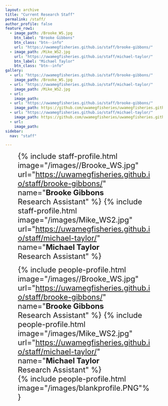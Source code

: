 ```yaml
---
layout: archive
title: "Current Research Staff"
permalink: /staff/
author_profile: false
feature_row1:
  - image_path: /Brooke_WS.jpg
    btn_label: "Brooke Gibbons"
    btn_class: "btn--info"
    url: "https://uwamegfisheries.github.io/staff/brooke-gibbons/"
  - image_path: /Mike_WS2.jpg
    url: "https://uwamegfisheries.github.io/staff/michael-taylor/"
    btn_label: "Michael Taylor"
    btn_class: "btn--info"
gallery:
  - url: "https://uwamegfisheries.github.io/staff/brooke-gibbons/"
    image_path: /Brooke_WS.jpg
  - url: "https://uwamegfisheries.github.io/staff/michael-taylor/"
    image_path: /Mike_WS2.jpg
  - url: 
    image_path: 
  - url: "https://uwamegfisheries.github.io/staff/brooke-gibbons/"
    image_path: https://github.com/uwamegfisheries/uwamegfisheries.github.io/blob/master/names/N_Brooke.png?raw=true
  - url: "https://uwamegfisheries.github.io/staff/michael-taylor/"
    image_path: https://github.com/uwamegfisheries/uwamegfisheries.github.io/blob/master/names/N_Mike.png?raw=true
  - url: 
    image_path: 
sidebar:
  nav: "staff"

---
```

<font size="5"><figure class="half" align="left">
  {% include staff-profile.html image="/images//Brooke_WS.jpg" url="https://uwamegfisheries.github.io/staff/brooke-gibbons/" name="<b>Brooke Gibbons</b><br />Research Assistant" %}
  {% include staff-profile.html image="/images/Mike_WS2.jpg" url="https://uwamegfisheries.github.io/staff/michael-taylor/" name="<b>Michael Taylor</b><br />Research Assistant" %}  
	</figure>
</font>

<font size="5"><figure class="half" align="left">
  {% include people-profile.html image="/images//Brooke_WS.jpg" url="https://uwamegfisheries.github.io/staff/brooke-gibbons/" name="<b>Brooke Gibbons</b><br />Research Assistant" %}
  {% include people-profile.html image="/images/Mike_WS2.jpg" url="https://uwamegfisheries.github.io/staff/michael-taylor/" name="<b>Michael Taylor</b><br />Research Assistant" %}  
  {% include people-profile.html image="/images/blankprofile.PNG"%}
	</figure>
</font>
